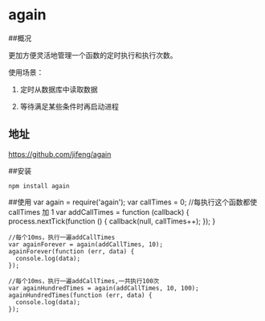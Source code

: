 again
=====

##概况

更加方便灵活地管理一个函数的定时执行和执行次数。

使用场景：

1. 定时从数据库中读取数据

2. 等待满足某些条件时再启动进程


## 地址

https://github.com/jifeng/again

##安装

    npm install again
     
##使用
    var again = require('again');
    var callTimes = 0;
    //每执行这个函数都使callTimes 加 1
    var addCallTimes = function (callback) {
      process.nextTick(function () {
        callback(null, callTimes++);
      });
    }
    
    //每个10ms，执行一遍addCallTimes
    var againForever = again(addCallTimes, 10);
    againForever(function (err, data) {
      console.log(data);
    });
    
    //每个10ms，执行一遍addCallTimes,一共执行100次
    var againHundredTimes = again(addCallTimes, 10, 100);
    againHundredTimes(function (err, data) {
      console.log(data);
    });